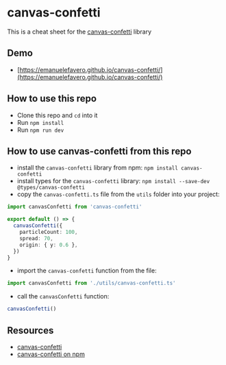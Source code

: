 # canvas-confetti

This is a cheat sheet for the [canvas-confetti](https://www.kirilv.com/canvas-confetti/) library

## Demo

- [https://emanuelefavero.github.io/canvas-confetti/](https://emanuelefavero.github.io/canvas-confetti/)

## How to use this repo

- Clone this repo and `cd` into it
- Run `npm install`
- Run `npm run dev`

## How to use canvas-confetti from this repo

- install the `canvas-confetti` library from npm: `npm install canvas-confetti`
- install types for the `canvas-confetti` library: `npm install --save-dev @types/canvas-confetti`
- copy the `canvas-confetti.ts` file from the `utils` folder into your project:

```ts
import canvasConfetti from 'canvas-confetti'

export default () => {
  canvasConfetti({
    particleCount: 100,
    spread: 70,
    origin: { y: 0.6 },
  })
}
```

- import the `canvas-confetti` function from the file:

```ts
import canvasConfetti from './utils/canvas-confetti.ts'
```

- call the `canvasConfetti` function:

```ts
canvasConfetti()
```

## Resources

- [canvas-confetti](https://www.kirilv.com/canvas-confetti/)
- [canvas-confetti on npm](https://www.npmjs.com/package/canvas-confetti)
